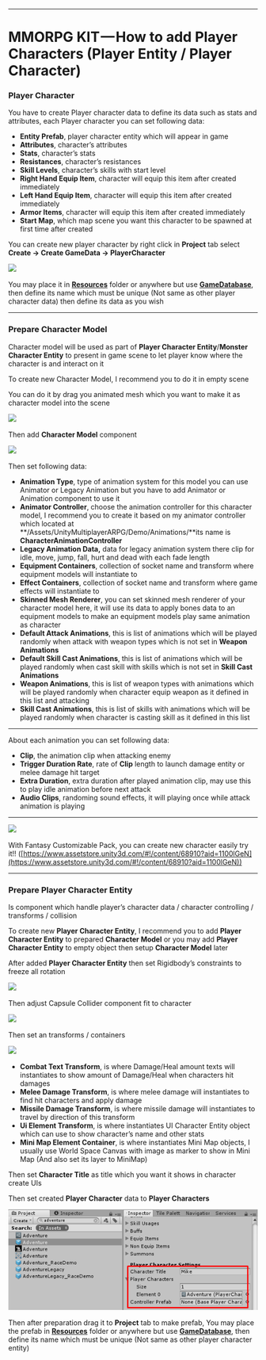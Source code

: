 * * *

MMORPG KIT — How to add Player Characters (Player Entity / Player Character)
============================================================================

### Player Character

You have to create Player character data to define its data such as stats and attributes, each Player character you can set following data:

*   **Entity Prefab**, player character entity which will appear in game
*   **Attributes**, character’s attributes
*   **Stats**, character’s stats
*   **Resistances**, character’s resistances
*   **Skill Levels**, character’s skills with start level
*   **Right Hand Equip Item**, character will equip this item after created immediately
*   **Left Hand Equip Item**, character will equip this item after created immediately
*   **Armor Items**, character will equip this item after created immediately
*   **Start Map**, which map scene you want this character to be spawned at first time after created

You can create new player character by right click in **Project** tab select   
**Create → Create GameData → PlayerCharacter**

![](https://cdn-images-1.medium.com/max/1600/0*6e1EvN_jBzOeYGep)

You may place it in [**Resources**](https://docs.unity3d.com/Manual/LoadingResourcesatRuntime.html) folder or anywhere but use [**GameDatabase**](https://medium.com/suriyun-production/mmorpg-kit-game-database-ce081169f097), then define its name which must be unique (Not same as other player character data) then define its data as you wish

* * *

### Prepare Character Model

Character model will be used as part of **Player Character Entity**/**Monster Character Entity** to present in game scene to let player know where the character is and interact on it

To create new Character Model, I recommend you to do it in empty scene

You can do it by drag you animated mesh which you want to make it as character model into the scene

![](https://cdn-images-1.medium.com/max/1600/0*0X6gBEW0c7ZbmSOw)

Then add **Character Model** component

![](https://cdn-images-1.medium.com/max/1600/0*3H8pIWD4reiE9wO7)

Then set following data:

*   **Animation Type**, type of animation system for this model you can use Animator or Legacy Animation but you have to add Animator or Animation component to use it
*   **Animator Controller**, choose the animation controller for this character model, I recommend you to create it based on my animator controller which located at **/Assets/UnityMultiplayerARPG/Demo/Animations/**its name is **CharacterAnimationController**
*   **Legacy Animation Data,** data for legacy animation system there clip for idle, move, jump, fall, hurt and dead with each fade length
*   **Equipment Containers**, collection of socket name and transform where equipment models will instantiate to
*   **Effect Containers**, collection of socket name and transform where game effects will instantiate to
*   **Skinned Mesh Renderer**, you can set skinned mesh renderer of your character model here, it will use its data to apply bones data to an equipment models to make an equipment models play same animation as character
*   **Default Attack Animations**, this is list of animations which will be played randomly when attack with weapon types which is not set in **Weapon Animations**
*   **Default Skill Cast Animations**, this is list of animations which will be played randomly when cast skill with skills which is not set in **Skill Cast Animations**
*   **Weapon Animations**, this is list of weapon types with animations which will be played randomly when character equip weapon as it defined in this list and attacking
*   **Skill Cast Animations**, this is list of skills with animations which will be played randomly when character is casting skill as it defined in this list

* * *

About each animation you can set following data:

*   **Clip**, the animation clip when attacking enemy
*   **Trigger Duration Rate**, rate of **Clip** length to launch damage entity or melee damage hit target
*   **Extra Duration**, extra duration after played animation clip, may use this to play idle animation before next attack
*   **Audio Clips**, randoming sound effects, it will playing once while attack animation is playing

* * *

![](https://cdn-images-1.medium.com/max/1600/0*p1VC4OlJV1eb8Gqw)

With Fantasy Customizable Pack, you can create new character easily try it!! ([https://www.assetstore.unity3d.com/#!/content/68910?aid=1100lGeN](https://www.assetstore.unity3d.com/#!/content/68910?aid=1100lGeN))

* * *

### Prepare Player Character Entity

Is component which handle player’s character data / character controlling / transforms / collision

To create new **Player Character Entity**, I recommend you to add **Player Character Entity** to prepared **Character Model** or you may add **Player Character Entity** to empty object then setup **Character Model** later

After added **Player Character Entity** then set Rigidbody’s constraints to freeze all rotation

![](https://cdn-images-1.medium.com/max/1600/0*bsCLPoqCS38MC983)

Then adjust Capsule Collider component fit to character

![](https://cdn-images-1.medium.com/max/1600/0*kILIMeK-SrC2rsoa)

Then set an transforms / containers

![](https://cdn-images-1.medium.com/max/1600/0*sN-YHUYMDuz1099a)

*   **Combat Text Transform**, is where Damage/Heal amount texts will instantiates to show amount of Damage/Heal when characters hit damages
*   **Melee Damage Transform**, is where melee damage will instantiates to find hit characters and apply damage
*   **Missile Damage Transform**, is where missile damage will instantiates to travel by direction of this transform
*   **Ui Element Transform**, is where instantiates UI Character Entity object which can use to show character’s name and other stats
*   **Mini Map Element Container**, is where instantiates Mini Map objects, I usually use World Space Canvas with image as marker to show in Mini Map (And also set its layer to MiniMap)

Then set **Character Title** as title which you want it shows in character create UIs

Then set created **Player Character** data to **Player Characters**

![](../images/new_player_character_entity_setting.png)

Then after preparation drag it to **Project** tab to make prefab, You may place the prefab in [**Resources**](https://docs.unity3d.com/Manual/LoadingResourcesatRuntime.html)  folder or anywhere but use [**GameDatabase**](https://medium.com/suriyun-production/mmorpg-kit-game-database-ce081169f097), then define its name which must be unique (Not same as other player character entity)
